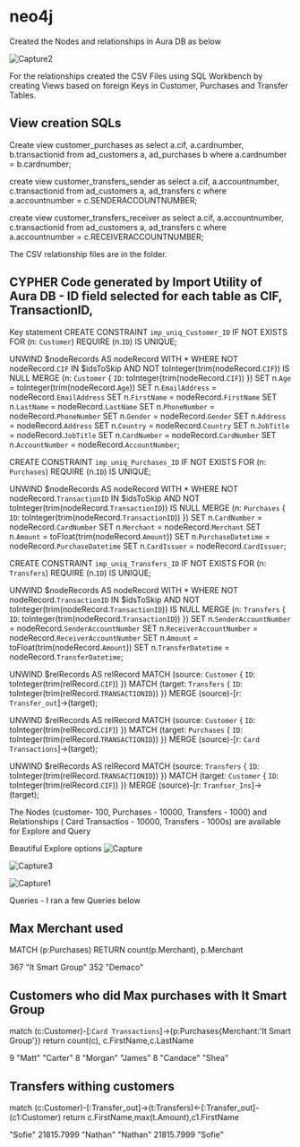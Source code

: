 # neo4j

Created the Nodes and relationships in Aura DB as below


![Capture2](https://github.com/avijeetd/neo4j/assets/3703774/136221f9-17c7-4430-92c8-1a78520e0a85)

For the relationships created the CSV Files using SQL Workbench by creating Views based on foreign Keys in Customer, Purchases and Transfer Tables.

## View creation SQLs

Create view customer_purchases as 
select a.cif, a.cardnumber, b.transactionid from ad_customers a, ad_purchases b
where a.cardnumber = b.cardnumber;

create view customer_transfers_sender as 
select a.cif, a.accountnumber, c.transactionid from ad_customers a, ad_transfers c
where a.accountnumber = c.SENDERACCOUNTNUMBER;

create view customer_transfers_receiver as 
select a.cif, a.accountnumber, c.transactionid from ad_customers a, ad_transfers c
where a.accountnumber = c.RECEIVERACCOUNTNUMBER;

The CSV relationship files are in the folder.

## CYPHER Code generated by Import Utility of Aura DB - ID field selected for each table as CIF, TransactionID, 

Key statement
CREATE CONSTRAINT `imp_uniq_Customer_ID` IF NOT EXISTS
FOR (n: `Customer`)
REQUIRE (n.`ID`) IS UNIQUE;

UNWIND $nodeRecords AS nodeRecord
WITH *
WHERE NOT nodeRecord.`CIF` IN $idsToSkip AND NOT toInteger(trim(nodeRecord.`CIF`)) IS NULL
MERGE (n: `Customer` { `ID`: toInteger(trim(nodeRecord.`CIF`)) })
SET n.`Age` = toInteger(trim(nodeRecord.`Age`))
SET n.`EmailAddress` = nodeRecord.`EmailAddress`
SET n.`FirstName` = nodeRecord.`FirstName`
SET n.`LastName` = nodeRecord.`LastName`
SET n.`PhoneNumber` = nodeRecord.`PhoneNumber`
SET n.`Gender` = nodeRecord.`Gender`
SET n.`Address` = nodeRecord.`Address`
SET n.`Country` = nodeRecord.`Country`
SET n.`JobTitle` = nodeRecord.`JobTitle`
SET n.`CardNumber` = nodeRecord.`CardNumber`
SET n.`AccountNumber` = nodeRecord.`AccountNumber`;

CREATE CONSTRAINT `imp_uniq_Purchases_ID` IF NOT EXISTS
FOR (n: `Purchases`)
REQUIRE (n.`ID`) IS UNIQUE;

UNWIND $nodeRecords AS nodeRecord
WITH *
WHERE NOT nodeRecord.`TransactionID` IN $idsToSkip AND NOT toInteger(trim(nodeRecord.`TransactionID`)) IS NULL
MERGE (n: `Purchases` { `ID`: toInteger(trim(nodeRecord.`TransactionID`)) })
SET n.`CardNumber` = nodeRecord.`CardNumber`
SET n.`Merchant` = nodeRecord.`Merchant`
SET n.`Amount` = toFloat(trim(nodeRecord.`Amount`))
SET n.`PurchaseDatetime` = nodeRecord.`PurchaseDatetime`
SET n.`CardIssuer` = nodeRecord.`CardIssuer`;

CREATE CONSTRAINT `imp_uniq_Transfers_ID` IF NOT EXISTS
FOR (n: `Transfers`)
REQUIRE (n.`ID`) IS UNIQUE;

UNWIND $nodeRecords AS nodeRecord
WITH *
WHERE NOT nodeRecord.`TransactionID` IN $idsToSkip AND NOT toInteger(trim(nodeRecord.`TransactionID`)) IS NULL
MERGE (n: `Transfers` { `ID`: toInteger(trim(nodeRecord.`TransactionID`)) })
SET n.`SenderAccountNumber` = nodeRecord.`SenderAccountNumber`
SET n.`ReceiverAccountNumber` = nodeRecord.`ReceiverAccountNumber`
SET n.`Amount` = toFloat(trim(nodeRecord.`Amount`))
SET n.`TransferDatetime` = nodeRecord.`TransferDatetime`;

UNWIND $relRecords AS relRecord
MATCH (source: `Customer` { `ID`: toInteger(trim(relRecord.`CIF`)) })
MATCH (target: `Transfers` { `ID`: toInteger(trim(relRecord.`TRANSACTIONID`)) })
MERGE (source)-[r: `Transfer_out`]->(target);

UNWIND $relRecords AS relRecord
MATCH (source: `Customer` { `ID`: toInteger(trim(relRecord.`CIF`)) })
MATCH (target: `Purchases` { `ID`: toInteger(trim(relRecord.`TRANSACTIONID`)) })
MERGE (source)-[r: `Card Transactions`]->(target);

UNWIND $relRecords AS relRecord
MATCH (source: `Transfers` { `ID`: toInteger(trim(relRecord.`TRANSACTIONID`)) })
MATCH (target: `Customer` { `ID`: toInteger(trim(relRecord.`CIF`)) })
MERGE (source)-[r: `Tranfser_Ins`]->(target);

The Nodes (customer- 100, Purchases - 10000, Transfers - 1000) and Relationships ( Card Transactios - 10000, Transfers - 1000s) are available for Explore and Query

Beautiful Explore options
![Capture](https://github.com/avijeetd/neo4j/assets/3703774/3c188a08-2ef1-4192-9631-d70869b42c7e)

![Capture3](https://github.com/avijeetd/neo4j/assets/3703774/a30f77b5-47e0-49c4-b72c-ecdf8faeb10d)

![Capture1](https://github.com/avijeetd/neo4j/assets/3703774/1b12e289-4888-40a5-aec8-8112b29d4779)

Queries - I ran a few Queries below

## Max Merchant used
MATCH (p:Purchases)
RETURN count(p.Merchant), p.Merchant

367
"It Smart Group"
352
"Demaco"

## Customers who did Max purchases with It Smart Group

match (c:Customer)-[:`Card Transactions`]->(p:Purchases{Merchant:'It Smart Group'}) return count(c), c.FirstName,c.LastName

9
"Matt"
"Carter"
8
"Morgan"
"James"
8
"Candace"
"Shea"

## Transfers withing customers
match (c:Customer)-[:Transfer_out]->(t:Transfers)<-[:Transfer_out]-(c1:Customer)
return c.FirstName,max(t.Amount),c1.FirstName

"Sofie"
21815.7999
"Nathan"
"Nathan"
21815.7999
"Sofie"
